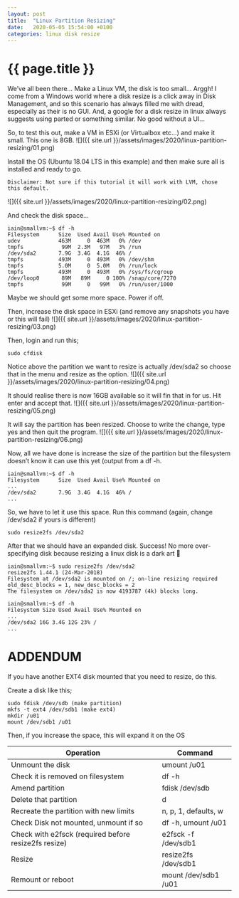 ```yaml
---
layout: post
title:  "Linux Partition Resizing"
date:   2020-05-05 15:54:00 +0100
categories: linux disk resize
---
```

# {{ page.title }}

We’ve all been there… Make a Linux VM, the disk is too small… Arggh! I come from a Windows world where a disk resize is a click away in Disk Management, and so this scenario has always filled me with dread, especially as their is no GUI. And, a google for a disk resize in linux always suggests using parted or something similar. No good without a UI...

So, to test this out, make a VM in ESXi (or Virtualbox etc…) and make it small. This one is 8GB.
![]({{ site.url }}/assets/images/2020/linux-partition-resizing/01.png)

Install the OS (Ubuntu 18.04 LTS in this example) and then make sure all is installed and ready to go.

```
Disclaimer: Not sure if this tutorial it will work with LVM, chose this default.
```
![]({{ site.url }}/assets/images/2020/linux-partition-resizing/02.png)

And check the disk space…

```
iain@smallvm:~$ df -h
Filesystem      Size  Used Avail Use% Mounted on
udev            463M     0  463M   0% /dev
tmpfs            99M  2.3M   97M   3% /run
/dev/sda2       7.9G  3.4G  4.1G  46% /
tmpfs           493M     0  493M   0% /dev/shm
tmpfs           5.0M     0  5.0M   0% /run/lock
tmpfs           493M     0  493M   0% /sys/fs/cgroup
/dev/loop0       89M   89M     0 100% /snap/core/7270
tmpfs            99M     0   99M   0% /run/user/1000
```

Maybe we should get some more space. Power if off.

Then, increase the disk space in ESXi (and remove any snapshots you have or this will fail)
![]({{ site.url }}/assets/images/2020/linux-partition-resizing/03.png)

Then, login and run this;

```
sudo cfdisk
```

Notice above the partition we want to resize is actually /dev/sda2 so choose that in the menu and resize as the option.
![]({{ site.url }}/assets/images/2020/linux-partition-resizing/04.png)

It should realise there is now 16GB available so it will fin that in for us. Hit enter and accept that.
![]({{ site.url }}/assets/images/2020/linux-partition-resizing/05.png)

It will say the partition has been resized. Choose to write the change, type yes and then quit the program.
![]({{ site.url }}/assets/images/2020/linux-partition-resizing/06.png)

Now, all we have done is increase the size of the partition but the filesystem doesn’t know it can use this yet (output from a df -h.

```
iain@smallvm:~$ df -h
Filesystem      Size  Used Avail Use% Mounted on
...
/dev/sda2       7.9G  3.4G  4.1G  46% /
...
```

So, we have to let it use this space. Run this command (again, change /dev/sda2 if yours is different)

```
sudo resize2fs /dev/sda2
```

After that we should have an expanded disk. Success! No more over-specifying disk because resizing a linux disk is a dark art 🙂

```
iain@smallvm:~$ sudo resize2fs /dev/sda2
resize2fs 1.44.1 (24-Mar-2018)
Filesystem at /dev/sda2 is mounted on /; on-line resizing required
old_desc_blocks = 1, new_desc_blocks = 2
The filesystem on /dev/sda2 is now 4193787 (4k) blocks long.

iain@smallvm:~$ df -h
Filesystem Size Used Avail Use% Mounted on
...
/dev/sda2 16G 3.4G 12G 23% /
...
```

# ADDENDUM

If you have another EXT4 disk mounted that you need to resize, do this. 

Create a disk like this;
 
```
sudo fdisk /dev/sdb (make partition)
mkfs -t ext4 /dev/sdb1 (make ext4)
mkdir /u01
mount /dev/sdb1 /u01
```

Then, if you increase the space, this will expand it on the OS


| Operation                                              | Command              |
|--------------------------------------------------------|----------------------|
| Unmount the disk                                       | umount /u01          |
| Check it is removed on filesystem                      | df \-h               |
| Amend partition                                        | fdisk /dev/sdb       |
| Delete that partition                                  | d                    |
| Recreate the partition with new limits                 | n, p, 1, defaults, w |
| Check Disk not mounted, unmount if so                  | df \-h, umount /u01  |
| Check with e2fsck \(required before resize2fs resize\) | e2fsck \-f /dev/sdb1 |
| Resize                                                 | resize2fs /dev/sdb1  |
| Remount or reboot                                      | mount /dev/sdb1 /u01 |
